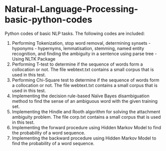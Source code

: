 # Natural-Language-Processing-basic-python-codes
Python codes of basic NLP tasks.
The following codes are included:
1. Performing Tokenization, stop word removal, determining synsets - hyponyms - hypernyms, lemmatisation, stemming, named entity recognition, and finding the ambiguity in a sentence using parse tree - Using NLTK Package
2. Performing T-test to determine if the sequence of words form a collocation or not. The file webtext.txt contains a small corpus that is used in this test.
3. Performing Chi-Square test to determine if the sequence of words form a collocation or not. The file webtext.txt contains a small corpus that is used in this test.
4. Implementing the decision rule-based Naïve Bayes disambiguation method to find the sense of an ambiguous word with the given training set.
5. Implementing the Hindle and Rooth algorithm for solving the attachment ambiguity problem. The file corp.txt contains a small corpus that is used in this test.
6. Implementing the forward procedure using Hidden Markov Model to find the probability of a word sequence.
7. Implementing the backward procedure using Hidden Markov Model to find the probability of a word sequence.
